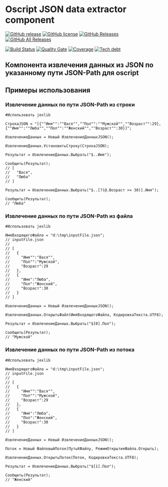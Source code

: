 # Oscript JSON data extractor component

[![GitHub release](https://img.shields.io/github/release/ArKuznetsov/jexlib.svg?style=flat-square)](https://github.com/ArKuznetsov/jexlib/releases)
[![GitHub license](https://img.shields.io/github/license/ArKuznetsov/jexlib.svg?style=flat-square)](https://github.com/ArKuznetsov/jexlib/blob/master/LICENSE)
[![GitHub Releases](https://img.shields.io/github/downloads/ArKuznetsov/jexlib/latest/total?style=flat-square)](https://github.com/ArKuznetsov/jexlib/releases)
[![GitHub All Releases](https://img.shields.io/github/downloads/ArKuznetsov/jexlib/total?style=flat-square)](https://github.com/ArKuznetsov/jexlib/releases)

[![Build Status](https://img.shields.io/github/workflow/status/ArKuznetsov/jexlib/%D0%9A%D0%BE%D0%BD%D1%82%D1%80%D0%BE%D0%BB%D1%8C%20%D0%BA%D0%B0%D1%87%D0%B5%D1%81%D1%82%D0%B2%D0%B0)](https://github.com/arkuznetsov/jexlib/actions/)
[![Quality Gate](https://open.checkbsl.org/api/project_badges/measure?project=jexlib&metric=alert_status)](https://open.checkbsl.org/dashboard/index/jexlib)
[![Coverage](https://open.checkbsl.org/api/project_badges/measure?project=jexlib&metric=coverage)](https://open.checkbsl.org/dashboard/index/jexlib)
[![Tech debt](https://open.checkbsl.org/api/project_badges/measure?project=jexlib&metric=sqale_index)](https://open.checkbsl.org/dashboard/index/jexlib)

## Компонента извлечения данных из JSON по указанному пути JSON-Path для oscript

## Примеры использования

### Извлечение данных по пути JSON-Path из строки

```bsl
#Использовать jexlib

СтрокаJSON = "[{""Имя"":""Вася"",""Пол"":""Мужской"",""Возраст"":29},{""Имя"":""Люба"",""Пол"":""Женский"",""Возраст"":30}]";

ИзвлечениеДанных = Новый ИзвлечениеДанныхJSON();

ИзвлечениеДанных.УстановитьСтроку(СтрокаJSON);

Результат = ИзвлечениеДанных.Выбрать("$..Имя");

Сообщить(Результат);
// [
//   "Вася",
//   "Люба"
// ]

Результат = ИзвлечениеДанных.Выбрать("$..[?(@.Возраст >= 30)].Имя");

Сообщить(Результат);
// "Люба"

```

### Извлечение данных по пути JSON-Path из файла

```bsl
#Использовать jexlib

ИмяВходящегоФайла = "d:\tmp\inputFile.json";
// inputFile.json
//
// [
//   {
//     "Имя"":"Вася"",
//     "Пол"":"Мужской",
//     "Возраст":29
//   },
//   {
//     "Имя":"Люба",
//     "Пол":"Женский",
//     "Возраст":30
//   }
// ]

ИзвлечениеДанных = Новый ИзвлечениеДанныхJSON();

ИзвлечениеДанных.ОткрытьФайл(ИмяВходящегоФайла, КодировкаТекста.UTF8);

Результат = ИзвлечениеДанных.Выбрать("$[0].Пол");

Сообщить(Результат);
// "Мужской"

```

### Извлечение данных по пути JSON-Path из потока

```bsl
#Использовать jexlib

ИмяВходящегоФайла = "d:\tmp\inputFile.json";
// inputFile.json
//
// [
//   {
//     "Имя"":"Вася"",
//     "Пол"":"Мужской",
//     "Возраст":29
//   },
//   {
//     "Имя":"Люба",
//     "Пол":"Женский",
//     "Возраст":30
//   }
// ]

ИзвлечениеДанных = Новый ИзвлечениеДанныхJSON();

Поток = Новый ФайловыйПоток(ПутьКФайлу, РежимОткрытияФайла.Открыть);

ИзвлечениеДанных.ОткрытьПоток(Поток, КодировкаТекста.UTF8);

Результат = ИзвлечениеДанных.Выбрать("$[1].Пол");

Сообщить(Результат);
// "Женский"

```
